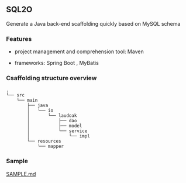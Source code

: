 ## SQL2O

Generate a Java back-end scaffolding quickly based on MySQL schema

### Features

 - project management and comprehension tool: Maven

 - frameworks: Spring Boot , MyBatis

### Csaffolding structure overview 

```
.
└── src
    └── main
        ├── java
        │   └── io
        │       └── laudoak
        │           ├── dao
        │           ├── model
        │           └── service
        │               └── impl
        └── resources
            └── mapper
```

### Sample

[SAMPLE.md](SAMPLE.md)


